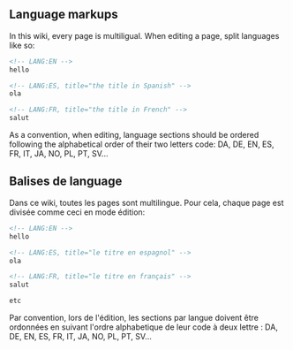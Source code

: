 <!-- LANG:EN, title="Wiki how-to"-->
 
## Language markups

In this wiki, every page is multiligual. When editing a page, split languages like so:
```markdown
<!-- LANG:EN -->
hello

<!-- LANG:ES, title="the title in Spanish" -->
ola

<!-- LANG:FR, title="the title in French" -->
salut

```

As a convention, when editing, language sections should be ordered following the alphabetical order of their two letters code: DA, DE, EN, ES, FR, IT, JA, NO, PL, PT, SV...

<!-- LANG:FR, title="Aide Wiki" -->

## Balises de language

Dans ce wiki, toutes les pages sont multilingue. Pour cela, chaque page est divisée comme ceci en mode édition:
```markdown
<!-- LANG:EN -->
hello

<!-- LANG:ES, title="le titre en espagnol" -->
ola

<!-- LANG:FR, title="le titre en français" -->
salut

etc
```

Par convention, lors de l'édition, les sections par langue doivent être ordonnées en suivant l'ordre alphabetique de leur code à deux lettre : DA, DE, EN, ES, FR, IT, JA, NO, PL, PT, SV...